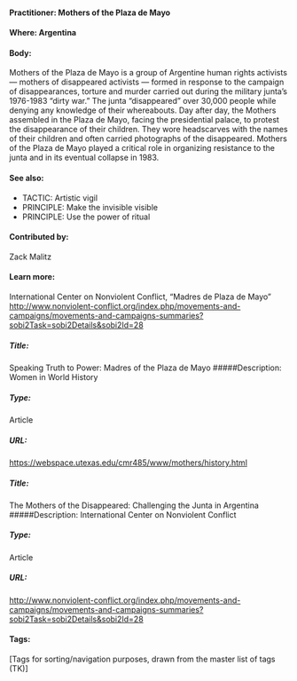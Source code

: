 #### Practitioner: Mothers of the Plaza de Mayo

#### Where: Argentina

#### Body:
Mothers of the Plaza de Mayo is a group of Argentine human rights activists — mothers of disappeared activists — formed in response to the campaign of disappearances, torture and murder carried out during the military junta’s 1976-1983 “dirty war.” The junta “disappeared” over 30,000 people while denying any knowledge of their whereabouts. Day after day, the Mothers assembled in the Plaza de Mayo, facing the presidential palace, to protest the disappearance of their children. They wore headscarves with the names of their children and often carried photographs of the disappeared. Mothers of the Plaza de Mayo played a critical role in organizing resistance to the junta and in its eventual collapse in 1983.  

#### See also: 
* TACTIC: Artistic vigil
* PRINCIPLE: Make the invisible visible
* PRINCIPLE: Use the power of ritual

#### Contributed by:
Zack Malitz

#### Learn more: 
International Center on Nonviolent Conflict, “Madres de Plaza de Mayo” http://www.nonviolent-conflict.org/index.php/movements-and-campaigns/movements-and-campaigns-summaries?sobi2Task=sobi2Details&sobi2Id=28

##### Title:  
Speaking Truth to Power: Madres of the Plaza de Mayo
#####Description: 
Women in World History
##### Type: 
Article
##### URL:
https://webspace.utexas.edu/cmr485/www/mothers/history.html

##### Title:  
The Mothers of the Disappeared: Challenging the Junta in Argentina
#####Description: 
International Center on Nonviolent Conflict
##### Type: 
Article
##### URL:
http://www.nonviolent-conflict.org/index.php/movements-and-campaigns/movements-and-campaigns-summaries?sobi2Task=sobi2Details&sobi2Id=28

#### Tags:  
[Tags for sorting/navigation purposes, drawn from the master list of tags (TK)]
